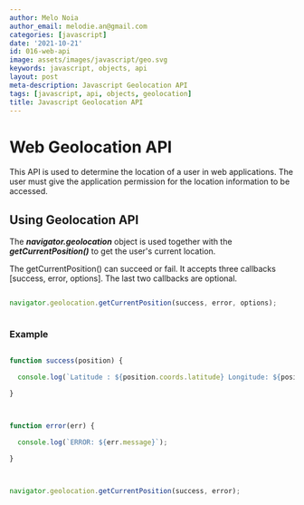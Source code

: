 ```yaml
---
author: Melo Noia
author_email: melodie.an@gmail.com
categories: [javascript]
date: '2021-10-21'
id: 016-web-api
image: assets/images/javascript/geo.svg
keywords: javascript, objects, api
layout: post
meta-description: Javascript Geolocation API
tags: [javascript, api, objects, geolocation]
title: Javascript Geolocation API
---
```




# Web Geolocation API

This API is used to determine the location of a user in web applications. The user must give the application permission for the location information to be accessed.





## Using Geolocation API



The ***navigator.geolocation*** object is used together with the ***getCurrentPosition()*** to get the user's current location.



The getCurrentPosition() can succeed or fail. It accepts three callbacks [success, error, options]. The last two callbacks are optional. 



```javascript

navigator.geolocation.getCurrentPosition(success, error, options);



```



### Example

```javascript

function success(position) {

  console.log(`Latitude : ${position.coords.latitude} Longitude: ${position.coords.longitude}`);

}



function error(err) {

  console.log(`ERROR: ${err.message}`);

}



navigator.geolocation.getCurrentPosition(success, error);



```
